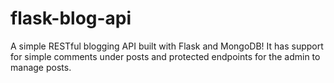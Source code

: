 # flask-blog-api
A simple RESTful blogging API built with Flask and MongoDB! It has support for simple comments under posts and protected endpoints for the admin to manage posts.
